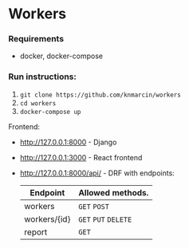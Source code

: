 # Workers

### Requirements
- docker, docker-compose

### Run instructions:

1. ```git clone https://github.com/knmarcin/workers```
2. ```cd workers```
3. ```docker-compose up```

Frontend:
- http://127.0.0.1:8000 - Django
- http://127.0.0.1:3000 - React frontend 
- http://127.0.0.1:8000/api/ - DRF with endpoints:

  | Endpoint         | Allowed methods.                 | 
  | ---------------- | -------------------------------- | 
  | workers          | ```GET``` ```POST```             |  
  | workers/{id}     | ```GET``` ```PUT``` ```DELETE``` |  
  | report           | ```GET```                        |  
